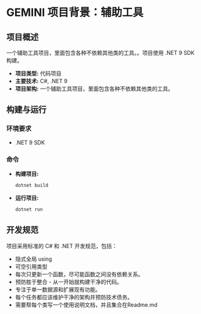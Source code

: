# GEMINI 项目背景：辅助工具

## 项目概述

一个辅助工具项目，里面包含各种不依赖其他类的工具。。项目使用 .NET 9 SDK 构建。

*   **项目类型:** 代码项目
*   **主要技术:** C#, .NET 9
*   **项目架构:** 一个辅助工具项目，里面包含各种不依赖其他类的工具。

## 构建与运行

### 环境要求

*   .NET 9 SDK

### 命令

*   **构建项目:**
    ```sh
    dotnet build
    ```
*   **运行项目:**
    ```sh
    dotnet run
    ```

## 开发规范

项目采用标准的 C# 和 .NET 开发规范，包括：
*   隐式全局 using
*   可空引用类型
*   每次只更新一个函数，尽可能函数之间没有依赖关系。
*   预防胜于整合 - 从一开始就构建干净的代码。
*   专注于单一数据源和扩展现有功能。
*   每个任务都应该维护干净的架构并预防技术债务。
*	需要帮每个类写一个使用说明文档，并且集合在Readme.md